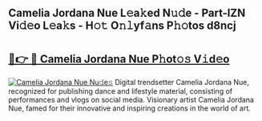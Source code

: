 ## Camelia Jordana Nue L𝚎a𝚔ed N𝚞𝚍e - Part-lZN Vi𝚍𝚎o L𝚎a𝚔s - H𝚘𝚝 O𝚗𝚕yf𝚊ns P𝚑𝚘tos d8ncj

# <h2><a href="http://kf99g6d.oniu.top/?m=Camelia+Jordana+Nue">🔗👉 🔴 Camelia Jordana Nue P𝚑ot𝚘𝚜 V𝚒d𝚎o</a></h2>

[![Camelia Jordana Nue Nu𝚍e𝚜](https://i.imgur.com/0qMVB7G.gif)](http://kf99g6d.oniu.top/?m=Camelia+Jordana+Nue)
Digital trendsetter Camelia Jordana Nue, recognized for publishing dance and lifestyle material, consisting of performances and vlogs on social media. Visionary artist Camelia Jordana Nue, famed for their innovative and inspiring creations in the world of art.  
